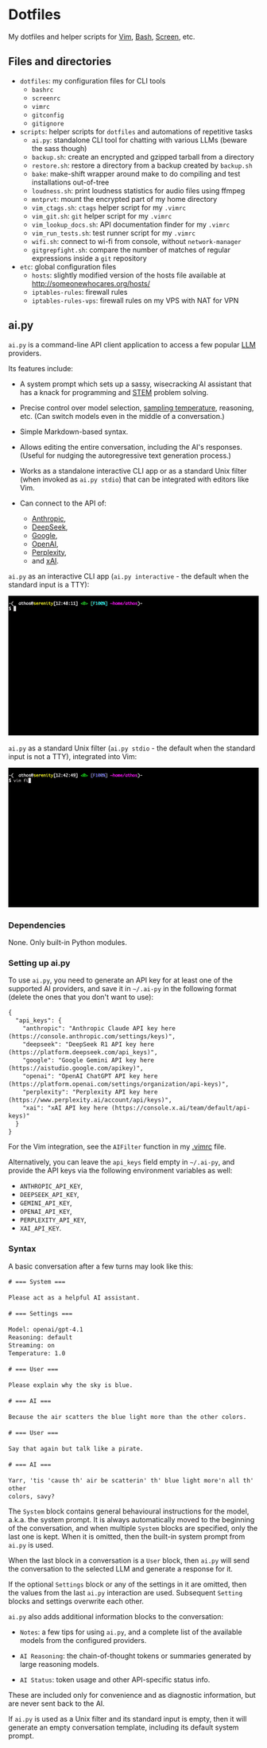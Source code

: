 Dotfiles
========

My dotfiles and helper scripts for [Vim](https://www.vim.org/),
[Bash](https://www.gnu.org/software/bash/),
[Screen](https://www.gnu.org/software/screen/), etc.

Files and directories
---------------------

 * `dotfiles`: my configuration files for CLI tools
    * `bashrc`
    * `screenrc`
    * `vimrc`
    * `gitconfig`
    * `gitignore`
 * `scripts`: helper scripts for `dotfiles` and automations of repetitive tasks
    * `ai.py`: standalone CLI tool for chatting with various LLMs (beware the
      sass though)
    * `backup.sh`: create an encrypted and gzipped tarball from a directory
    * `restore.sh`: restore a directory from a backup created by `backup.sh`
    * `bake`: make-shift wrapper around make to do compiling and test
              installations out-of-tree
    * `loudness.sh`: print loudness statistics for audio files using ffmpeg
    * `mntprvt`: mount the encrypted part of my home directory
    * `vim_ctags.sh`: `ctags` helper script for my `.vimrc`
    * `vim_git.sh`: `git` helper script for my `.vimrc`
    * `vim_lookup_docs.sh`: API documentation finder for my `.vimrc`
    * `vim_run_tests.sh`: test runner script for my `.vimrc`
    * `wifi.sh`: connect to wi-fi from console, without `network-manager`
    * `gitgrepfight.sh`: compare the number of matches of regular expressions
                         inside a `git` repository
 * `etc`: global configuration files
   * `hosts`: slightly modified version of the hosts file available at
     http://someonewhocares.org/hosts/
   * `iptables-rules`: firewall rules
   * `iptables-rules-vps`: firewall rules on my VPS with NAT for VPN

ai.py
-----

`ai.py` is a command-line API client application to access a few popular
[LLM](https://en.wikipedia.org/wiki/Large_language_model) providers.

Its features include:

 * A system prompt which sets up a sassy, wisecracking AI assistant that has a
   knack for programming and [STEM](https://en.wikipedia.org/wiki/Science,_technology,_engineering,_and_mathematics)
   problem solving.

 * Precise control over model selection,
   [sampling temperature](https://en.wikipedia.org/wiki/Softmax_function),
   reasoning, etc. (Can switch models even in the middle of a conversation.)

 * Simple Markdown-based syntax.

 * Allows editing the entire conversation, including the AI's responses.
   (Useful for nudging the autoregressive text generation process.)

 * Works as a standalone interactive CLI app or as a standard Unix filter
   (when invoked as `ai.py stdio`) that can be integrated with editors like
   Vim.

 * Can connect to the API of:

    * [Anthropic](https://www.anthropic.com/),
    * [DeepSeek](https://www.deepseek.com/en),
    * [Google](https://gemini.google.com/),
    * [OpenAI](https://openai.com/),
    * [Perplexity](https://www.perplexity.ai/),
    * and [xAI](https://x.ai/).

`ai.py` as an interactive CLI app (`ai.py interactive` - the default when the
standard input is a TTY):

<img src="https://raw.githubusercontent.com/attilammagyar/dotfiles/main/images/ai-py-interactive.gif" alt="ai.py running as an interactive CLI app" />

`ai.py` as a standard Unix filter (`ai.py stdio` - the default when the
standard input is not a TTY), integrated into Vim:

<img src="https://raw.githubusercontent.com/attilammagyar/dotfiles/main/images/ai-py-vim.gif" alt="ai.py integrated into Vim" />

### Dependencies

None. Only built-in Python modules.

### Setting up ai.py

To use `ai.py`, you need to generate an API key for at least one of the
supported AI providers, and save it in `~/.ai-py` in the following format
(delete the ones that you don't want to use):

    {
      "api_keys": {
        "anthropic": "Anthropic Claude API key here (https://console.anthropic.com/settings/keys)",
        "deepseek": "DeepSeek R1 API key here (https://platform.deepseek.com/api_keys)",
        "google": "Google Gemini API key here (https://aistudio.google.com/apikey)",
        "openai": "OpenAI ChatGPT API key here (https://platform.openai.com/settings/organization/api-keys)",
        "perplexity": "Perplexity API key here (https://www.perplexity.ai/account/api/keys)",
        "xai": "xAI API key here (https://console.x.ai/team/default/api-keys)"
      }
    }

For the Vim integration, see the `AIFilter` function in my
[.vimrc](https://github.com/attilammagyar/dotfiles/blob/main/dotfiles/vimrc)
file.

Alternatively, you can leave the `api_keys` field empty in `~/.ai-py`, and
provide the API keys via the following environment variables as well:

 * `ANTHROPIC_API_KEY`,
 * `DEEPSEEK_API_KEY`,
 * `GEMINI_API_KEY`,
 * `OPENAI_API_KEY`,
 * `PERPLEXITY_API_KEY`,
 * `XAI_API_KEY`.

### Syntax

A basic conversation after a few turns may look like this:

    # === System ===

    Please act as a helpful AI assistant.

    # === Settings ===

    Model: openai/gpt-4.1
    Reasoning: default
    Streaming: on
    Temperature: 1.0

    # === User ===

    Please explain why the sky is blue.

    # === AI ===

    Because the air scatters the blue light more than the other colors.

    # === User ===

    Say that again but talk like a pirate.

    # === AI ===

    Yarr, 'tis 'cause th' air be scatterin' th' blue light more'n all th' other
    colors, savy?

The `System` block contains general behavioural instructions for the model,
a.k.a. the system prompt. It is always automatically moved to the beginning of
the conversation, and when multiple `System` blocks are specified, only the
last one is kept. When it is omitted, then the built-in system prompt from
`ai.py` is used.

When the last block in a conversation is a `User` block, then `ai.py` will send
the conversation to the selected LLM and generate a response for it.

If the optional `Settings` block or any of the settings in it are omitted, then
the values from the last `ai.py` interaction are used. Subsequent `Setting`
blocks and settings overwrite each other.

`ai.py` also adds additional information blocks to the conversation:

 * `Notes`: a few tips for using `ai.py`, and a complete list of the available
   models from the configured providers.

 * `AI Reasoning`: the chain-of-thought tokens or summaries generated by large
    reasoning models.

 * `AI Status`: token usage and other API-specific status info.

These are included only for convenience and as diagnostic information, but are
never sent back to the AI.

If `ai.py` is used as a Unix filter and its standard input is empty, then it
will generate an empty conversation template, including its default system
prompt.
